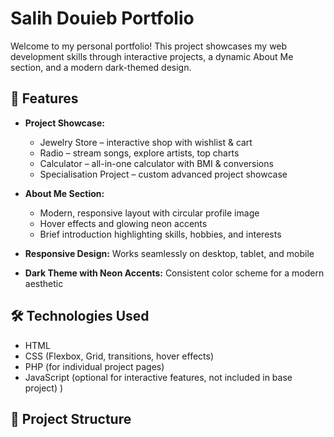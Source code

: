 # Salih Douieb Portfolio

Welcome to my personal portfolio! This project showcases my web development skills through interactive projects, a dynamic About Me section, and a modern dark-themed design.

## 🌟 Features

- **Project Showcase:**  
  - Jewelry Store – interactive shop with wishlist & cart  
  - Radio – stream songs, explore artists, top charts  
  - Calculator – all-in-one calculator with BMI & conversions  
  - Specialisation Project – custom advanced project showcase  

- **About Me Section:**  
  - Modern, responsive layout with circular profile image  
  - Hover effects and glowing neon accents  
  - Brief introduction highlighting skills, hobbies, and interests  

- **Responsive Design:** Works seamlessly on desktop, tablet, and mobile  
- **Dark Theme with Neon Accents:** Consistent color scheme for a modern aesthetic  

## 🛠️ Technologies Used

- HTML  
- CSS (Flexbox, Grid, transitions, hover effects)  
- PHP (for individual project pages)  
- JavaScript (optional for interactive features, not included in base project) )
## 📂 Project Structure

